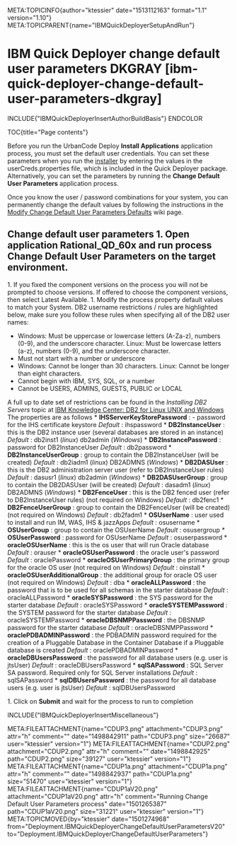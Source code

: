 META:TOPICINFO{author="ktessier" date="1513112163" format="1.1"
version="1.10"} META:TOPICPARENT{name="IBMQuickDeployerSetupAndRun"}

# IBM Quick Deployer change default user parameters DKGRAY [ibm-quick-deployer-change-default-user-parameters-dkgray]

INCLUDE{"IBMQuickDeployerInsertAuthorBuildBasis"} ENDCOLOR

TOC{title="Page contents"}

Before you run the UrbanCode Deploy **Install Applications** application
process, you must set the default user credentials. You can set these
parameters when you run the
[installer](IBMQuickDeployerInstallingIntoUCD) by entering the values in
the userCreds.properties file, which is included in the Quick Deployer
package. Alternatively, you can set the parameters by running the
**Change Default User Parameters** application process.

Once you know the user / password combinations for your system, you can
permanently change the default values by following the instructions in
the [Modify Change Default User Parameters
Defaults](IBMQuickDeployerModifyChangeDefaultUserParametersDefaults)
wiki page.

## Change default user parameters 1. Open application **Rational_QD_60x** and run process **Change Default User Parameters** on the target environment.

1\. If you fixed the component versions on the process you will not be
prompted to choose versions. If offered to choose the component
versions, then select Latest Available. 1. Modify the process property
default values to match your System. DB2 username restrictions / rules
are highlighted below, make sure you follow these rules when specifying
all of the DB2 user names:

-   Windows: Must be uppercase or lowercase letters (A-Za-z), numbers
    (0-9), and the underscore character. Linux: Must be lowercase
    letters (a-z), numbers (0-9), and the underscore character.
-   Must not start with a number or underscore
-   Windows: Cannot be longer than 30 characters. Linux: Cannot be
    longer than eight characters.
-   Cannot begin with IBM, SYS, SQL, or a number
-   Cannot be USERS, ADMINS, GUESTS, PUBLIC or LOCAL

A full up to date set of restrictions can be found in the *Installing
DB2 Servers* topic at [IBM Knowledge Center: DB2 for Linux UNIX and
Windows](https://www.ibm.com/support/knowledgecenter/SSEPGG) The
properties are as follows \* **IHSServerKeyStorePassword** : - password
for the IHS certificate keystore *Default* : ihspassword \*
**DB2InstanceUser** : this is the DB2 instance user (several databases
are stored in an instance) *Default* : db2inst1 (*linux*) db2admin
(*Windows*) \* **DB2InstancePassword** : password for DB2InstanceUser
*Default* : db2password \* **DB2InstanceUserGroup** : group to contain
the DB2InstanceUser (will be created) *Default* : db2iadm1 (*linux*)
DB2ADMNS (*Windows*) \* **DB2DASUser** : this is the DB2 administration
server user (refer to DB2InstanceUser rules) *Default* : dasusr1
(*linux*) db2admin (*Windows*) \* **DB2DASUserGroup** : group to contain
the DB2DASUser (will be created) *Default* : dasadm1 (*linux*) DB2ADMNS
(*Windows*) \* **DB2FenceUser** : this is the DB2 fenced user (refer to
DB2InstanceUser rules) (not required on Windows) *Default* : db2fenc1 \*
**DB2FenceUserGroup** : group to contain the DB2FenceUser (will be
created) (not required on Windows) *Default* : db2fadm1 \*
**OSUserName** : user used to install and run IM, WAS, IHS & jazzApps
*Default* : osusername \* **OSUserGroup** : group to contain the
OSUserName *Default* : osusergroup \* **OSUserPassword** : password for
OSUserName *Default* : osuserpassword \* **oracleOSUserName** : this is
the os user that will run Oracle database *Default* : orauser \*
**oracleOSUserPassword** : the oracle user's password *Default* :
oraclePassword \* **oracleOSUserPrimaryGroup** : the primary group for
the oracle OS user (not required on Windows) *Default* : oinstall \*
**oracleOSUserAdditionalGroup** : the additional group for oracle OS
user (not required on Windows) *Default* : dba \* **oracleALLPassword**
: the password that is to be used for all schemas in the starter
database *Default* : oracleALLPassword \* **oracleSYSPassword** : the
SYS password for the starter database *Default* : oracleSYSPassword \*
**oracleSYSTEMPassword** : the SYSTEM password for the starter database
*Default* : oracleSYSTEMPassword \* **oracleDBSNMPPassword** : the
DBSNMP password for the starter database *Default* :
oracleDBSNMPPassword \* **oraclePDBADMINPassword** : the PDBADMIN
password required for the creation of a Pluggable Database in the
Container Database if a Pluggable database is created *Default* :
oraclePDBADMINPassword \* **oracleDBUsersPassword** : the password for
all database users (e.g. user is jtsUser) *Default* :
oracleDBUsersPassword \* **sqlSAPassword** : SQL Server SA password.
Required only for SQL Server installations *Default* : sqlSAPassword \*
**sqlDBUsersPassword** : the password for all database users (e.g. user
is jtsUser) *Default* : sqlDBUsersPassword

1\. Click on **Submit** and wait for the process to run to completion

INCLUDE{"IBMQuickDeployerInsertMiscellaneous"}

META:FILEATTACHMENT{name="CDUP3.png" attachment="CDUP3.png" attr="h"
comment="" date="1498842911" path="CDUP3.png" size="26687"
user="ktessier" version="1"} META:FILEATTACHMENT{name="CDUP2.png"
attachment="CDUP2.png" attr="h" comment="" date="1498842925"
path="CDUP2.png" size="39127" user="ktessier" version="1"}
META:FILEATTACHMENT{name="CDUP1a.png" attachment="CDUP1a.png" attr="h"
comment="" date="1498842937" path="CDUP1a.png" size="51470"
user="ktessier" version="1"} META:FILEATTACHMENT{name="CDUP1aV20.png"
attachment="CDUP1aV20.png" attr="h" comment="Running Change Default User
Parameters process" date="1501265387" path="CDUP1aV20.png" size="31221"
user="ktessier" version="1"} META:TOPICMOVED{by="ktessier"
date="1501274968"
from="Deployment.IBMQuickDeployerChangeDefaultUserParametersV20"
to="Deployment.IBMQuickDeployerChangeDefaultUserParameters"}
